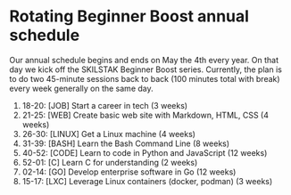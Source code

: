 # Rotating Beginner Boost annual schedule

Our annual schedule begins and ends on May the 4th every year. On that day we kick off the SKILSTAK Beginner Boost series. Currently, the plan is to do two 45-minute sessions back to back (100 minutes total with break) every week generally on the same day.

1.  18-20: [JOB] Start a career in tech (3 weeks)
2.  21-25: [WEB] Create basic web site with Markdown, HTML, CSS (4 weeks)
3.  26-30: [LINUX] Get a Linux machine (4 weeks)
4.  31-39: [BASH] Learn the Bash Command Line (8 weeks)
5.  40-52: [CODE] Learn to code in Python and JavaScript (12 weeks)
6.  52-01: [C] Learn C for understanding (2 weeks)
7.  02-14: [GO] Develop enterprise software in Go (12 weeks)
8.  15-17: [LXC] Leverage Linux containers (docker, podman) (3 weeks)

[^1]: **Learn C for understanding** is done at an accelerated pace from the Head First C book over the two-week holiday break in December (weeks 52 and week 1) with about 90 minutes per day. We do not plan to finish the book but will work through as much as possible together.
